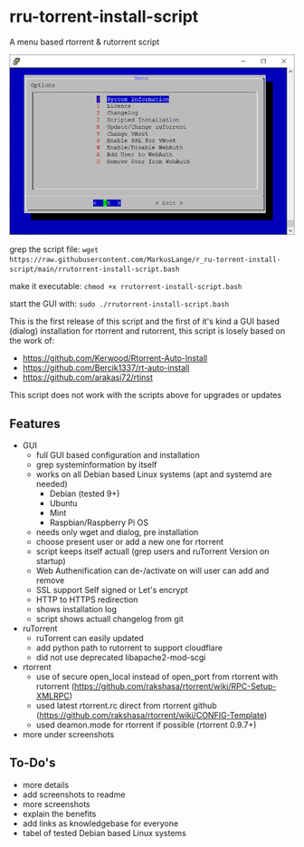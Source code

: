 # rru-torrent-install-script
A menu based rtorrent &amp; rutorrent script

![Logo](https://github.com/MarkusLange/r_ru-torrent-install-script/blob/main/screenshots/menu.PNG)

grep the script file:
`wget https://raw.githubusercontent.com/MarkusLange/r_ru-torrent-install-script/main/rrutorrent-install-script.bash`

make it executable:
`chmod +x rrutorrent-install-script.bash`

start the GUI with:
`sudo ./rrutorrent-install-script.bash`

This is the first release of this script and the first of it's kind a GUI based (dialog) installation for rtorrent and rutorrent, this script is losely based on the work of:
- https://github.com/Kerwood/Rtorrent-Auto-Install
- https://github.com/Bercik1337/rt-auto-install
- https://github.com/arakasi72/rtinst

This script does not work with the scripts above for upgrades or updates

## Features ##
- GUI
  - full GUI based configuration and installation
  - grep systeminformation by itself
  - works on all Debian based Linux systems (apt and systemd are needed)
    - Debian (tested 9+)
    - Ubuntu
    - Mint
    - Raspbian/Raspberry Pi OS
  - needs only wget and dialog, pre installation
  - choose present user or add a new one for rtorrent
  - script keeps itself actuall (grep users and ruTorrent Version on startup)
  - Web Authenification can de-/activate on will user can add and remove
  - SSL support Self signed or Let's encrypt
  - HTTP to HTTPS redirection
  - shows installation log
  - script shows actuall changelog from git
- ruTorrent
  - ruTorrent can easily updated
  - add python path to rutorrent to support cloudflare
  - did not use deprecated libapache2-mod-scgi
- rtorrent
  - use of secure open_local instead of open_port from rtorrent with rutorrent (https://github.com/rakshasa/rtorrent/wiki/RPC-Setup-XMLRPC)
  - used latest rtorrent.rc direct from rtorrent github (https://github.com/rakshasa/rtorrent/wiki/CONFIG-Template)
  - used deamon.mode for rtorrent if possible (rtorrent 0.9.7+)
- more under screenshots

## To-Do's ##
- more details
- add screenshots to readme
- more screenshots
- explain the benefits
- add links as knowledgebase for everyone
- tabel of tested Debian based Linux systems
